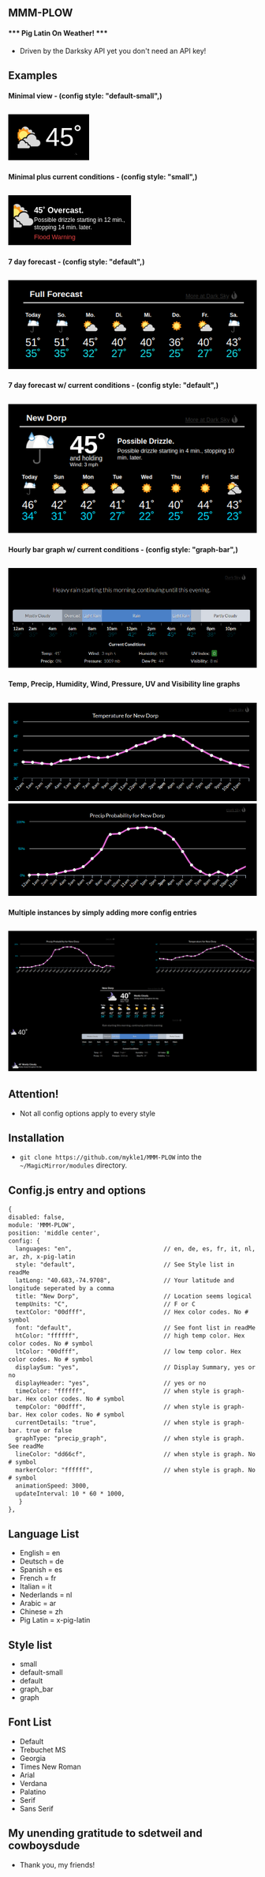 ## MMM-PLOW

#### *** Pig Latin On Weather! ***

* Driven by the Darksky API yet you don't need an API key!

## Examples

#### Minimal view - (config style: "default-small",)
![](images/minimal.png)
-

#### Minimal plus current conditions - (config style: "small",)
![](images/minimalPlus.png)
-

#### 7 day forecast - (config style: "default",)
![](images/7day.png)
-

#### 7 day forecast w/ current conditions - (config style: "default",)
![](images/7dayPlus.png)
-

#### Hourly bar graph w/ current conditions - (config style: "graph-bar",)
![](images/barGraph.png)
-

#### Temp, Precip, Humidity, Wind, Pressure, UV and Visibility line graphs
![](images/temp.png)
![](images/precip.png)
-

#### Multiple instances by simply adding more config entries
![](images/multiple.png)
-

## Attention!

* Not all config options apply to every style

## Installation

* `git clone https://github.com/mykle1/MMM-PLOW` into the `~/MagicMirror/modules` directory.

## Config.js entry and options

```
{
disabled: false,
module: 'MMM-PLOW',
position: 'middle center',
config: {
  languages: "en",                          // en, de, es, fr, it, nl, ar, zh, x-pig-latin
  style: "default",                         // See Style list in readMe
  latLong: "40.683,-74.9708",               // Your latitude and longitude seperated by a comma
  title: "New Dorp",                        // Location seems logical
  tempUnits: "C",                           // F or C
  textColor: "00dfff",                      // Hex color codes. No # symbol
  font: "default",                          // See font list in readMe
  htColor: "ffffff",                        // high temp color. Hex color codes. No # symbol
  ltColor: "00dfff",                        // low temp color. Hex color codes. No # symbol
  displaySum: "yes",                        // Display Summary, yes or no
  displayHeader: "yes",                     // yes or no
  timeColor: "ffffff",                      // when style is graph-bar. Hex color codes. No # symbol
  tempColor: "00dfff",                      // when style is graph-bar. Hex color codes. No # symbol
  currentDetails: "true",                   // when style is graph-bar. true or false
  graphType: "precip_graph",                // when style is graph. See readMe
  lineColor: "dd66cf",                      // when style is graph. No # symbol
  markerColor: "ffffff",                    // when style is graph. No # symbol
  animationSpeed: 3000,
  updateInterval: 10 * 60 * 1000,
   }
},
```

## Language List

* English = en
* Deutsch = de
* Spanish = es
* French = fr
* Italian = it
* Nederlands = nl
* Arabic = ar
* Chinese = zh
* Pig Latin = x-pig-latin

## Style list

* small
* default-small
* default
* graph_bar
* graph

## Font List

* Default
* Trebuchet MS
* Georgia
* Times New Roman
* Arial
* Verdana
* Palatino
* Serif
* Sans Serif

## My unending gratitude to sdetweil and cowboysdude

* Thank you, my friends!
